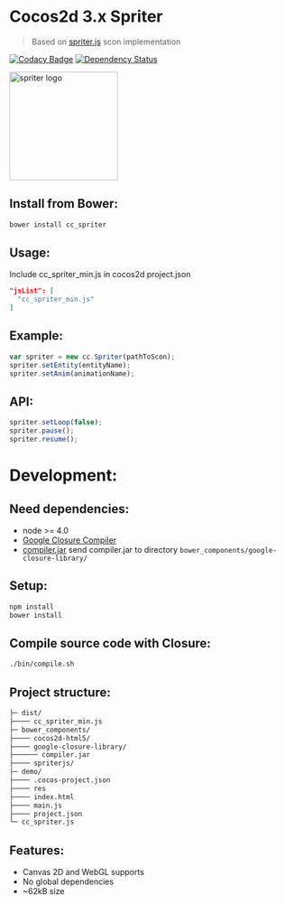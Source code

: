 # Cocos2d 3.x Spriter
> Based on [spriter.js](https://github.com/flyover/spriter.js) scon implementation 

[![Codacy Badge](https://api.codacy.com/project/badge/Grade/4023ff166364425d805232ac1518e4d9)](https://www.codacy.com/app/qertis/cc_spriter?utm_source=github.com&amp;utm_medium=referral&amp;utm_content=qertis/cc_spriter&amp;utm_campaign=Badge_Grade)
[![Dependency Status](https://david-dm.org/qertis/cc_spriter.svg)](https://david-dm.org/qertis/cc_spriter)

<a href="http://www.brashmonkey.com/">
  <img title="spriter logo" src="https://pbs.twimg.com/profile_images/2556942741/yxn4f63yjqc74hyf2ylb.png" width="192">
</a>

Install from Bower:
-------------------
```sh
bower install cc_spriter
```

Usage:
------
Include cc_spriter_min.js in cocos2d project.json
```json
"jsList": [
  "cc_spriter_min.js"
]
```  

Example:
--------
```js
var spriter = new cc.Spriter(pathToScon);
spriter.setEntity(entityName);
spriter.setAnim(animationName);
```

API:
----
```js
spriter.setLoop(false);
spriter.pause();
spriter.resume();
```

Development:
===

Need dependencies:
-----------------------------
* node >= 4.0
* [Google Closure Compiler](https://developers.google.com/closure/compiler/)
* [compiler.jar](http://dl.google.com/closure-compiler/compiler-latest.zip) 
send compiler.jar to directory ```bower_components/google-closure-library/```

Setup:
------
```sh
npm install
bower install
```

Compile source code with Closure:
---------------------------------
```sh
./bin/compile.sh
```

Project structure:
------------------
```sh
├─ dist/
├──── cc_spriter_min.js
├─ bower_components/
├──── cocos2d-html5/
├──── google-closure-library/
├────── compiler.jar
├──── spriterjs/
├─ demo/
├──── .cocos-project.json
├──── res
├──── index.html
├──── main.js
├──── project.json
└─ cc_spriter.js
```

Features:
---------
* Canvas 2D and WebGL supports
* No global dependencies
* ~62kB size
